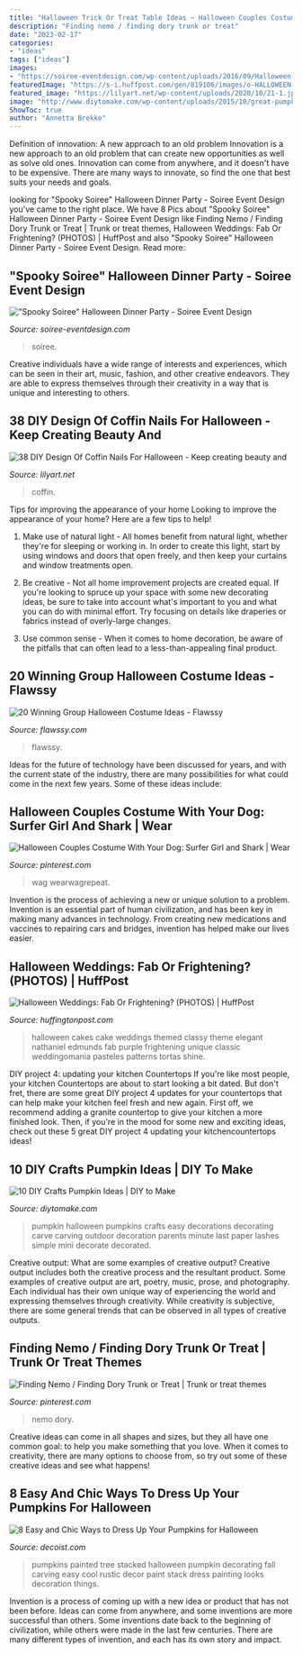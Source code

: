 ```yaml
---
title: "Halloween Trick Or Treat Table Ideas ~ Halloween Couples Costume With Your Dog: Surfer Girl And Shark"
description: "Finding nemo / finding dory trunk or treat"
date: "2023-02-17"
categories:
- "ideas"
tags: ["ideas"]
images:
- "https://soiree-eventdesign.com/wp-content/uploads/2016/09/Halloween-Party-Vintage-Decorations.jpg"
featuredImage: "https://s-i.huffpost.com/gen/819106/images/o-HALLOWEEN-WEDDINGS-facebook.jpg"
featured_image: "https://lilyart.net/wp-content/uploads/2020/10/21-1.jpg"
image: "http://www.diytomake.com/wp-content/uploads/2015/10/great-pumpkin-idea.jpg"
ShowToc: true
author: "Annetta Brekke"
---
```



Definition of innovation: A new approach to an old problem
Innovation is a new approach to an old problem that can create new opportunities as well as solve old ones. Innovation can come from anywhere, and it doesn't have to be expensive. There are many ways to innovate, so find the one that best suits your needs and goals.

	

		
looking for &quot;Spooky Soiree&quot; Halloween Dinner Party - Soiree Event Design you've came to the right place. We have 8 Pics about &quot;Spooky Soiree&quot; Halloween Dinner Party - Soiree Event Design like Finding Nemo / Finding Dory Trunk or Treat | Trunk or treat themes, Halloween Weddings: Fab Or Frightening? (PHOTOS) | HuffPost and also &quot;Spooky Soiree&quot; Halloween Dinner Party - Soiree Event Design. Read more:
		
    
## &quot;Spooky Soiree&quot; Halloween Dinner Party - Soiree Event Design

<img loading=lazy src="https://soiree-eventdesign.com/wp-content/uploads/2016/09/Halloween-Party-Vintage-Decorations.jpg" onerror="this.onerror=null;this.src='https://tse1.mm.bing.net/th?id=OIP.5lkGsysmuJs1ceBKjhL5wwHaKh&amp;pid=15.1';" alt="&quot;Spooky Soiree&quot; Halloween Dinner Party - Soiree Event Design">

_Source: soiree-eventdesign.com_

>soiree. 

	

Creative individuals have a wide range of interests and experiences, which can be seen in their art, music, fashion, and other creative endeavors. They are able to express themselves through their creativity in a way that is unique and interesting to others.

    
## 38 DIY Design Of Coffin Nails For Halloween - Keep Creating Beauty And

<img loading=lazy src="https://lilyart.net/wp-content/uploads/2020/10/21-1.jpg" onerror="this.onerror=null;this.src='https://tse2.mm.bing.net/th?id=OIP.YGN0LKx2iHTgbUgM0gNUbQHaKF&amp;pid=15.1';" alt="38 DIY Design Of Coffin Nails For Halloween - Keep creating beauty and">

_Source: lilyart.net_

>coffin. 

	

Tips for improving the appearance of your home
Looking to improve the appearance of your home? Here are a few tips to help!
1. Make use of natural light - All homes benefit from natural light, whether they're for sleeping or working in. In order to create this light, start by using windows and doors that open freely, and then keep your curtains and window treatments open.

2. Be creative - Not all home improvement projects are created equal. If you're looking to spruce up your space with some new decorating ideas, be sure to take into account what's important to you and what you can do with minimal effort. Try focusing on details like draperies or fabrics instead of overly-large changes.

3. Use common sense - When it comes to home decoration, be aware of the pitfalls that can often lead to a less-than-appealing final product.

    
## 20 Winning Group Halloween Costume Ideas - Flawssy

<img loading=lazy src="https://www.flawssy.com/wp-content/uploads/2016/05/Funny-Group-Halloween-Costume-Ideas.jpg" onerror="this.onerror=null;this.src='https://tse3.mm.bing.net/th?id=OIP.9QPt5w1MV9E31wrlNe_z5QHaLH&amp;pid=15.1';" alt="20 Winning Group Halloween Costume Ideas - Flawssy">

_Source: flawssy.com_

>flawssy. 

	

Ideas for the future of technology have been discussed for years, and with the current state of the industry, there are many possibilities for what could come in the next few years. Some of these ideas include: 

    
## Halloween Couples Costume With Your Dog: Surfer Girl And Shark | Wear

<img loading=lazy src="https://i.pinimg.com/736x/ac/87/19/ac871915c1dc15fe3f2b8585536af8ee.jpg" onerror="this.onerror=null;this.src='https://tse1.mm.bing.net/th?id=OIP.jreilkGHjS7c4-T7Fb-K9wHaLF&amp;pid=15.1';" alt="Halloween Couples Costume With Your Dog: Surfer Girl and Shark | Wear">

_Source: pinterest.com_

>wag wearwagrepeat. 

	

Invention is the process of achieving a new or unique solution to a problem. Invention is an essential part of human civilization, and has been key in making many advances in technology. From creating new medications and vaccines to repairing cars and bridges, invention has helped make our lives easier.

    
## Halloween Weddings: Fab Or Frightening? (PHOTOS) | HuffPost

<img loading=lazy src="https://s-i.huffpost.com/gen/819106/images/o-HALLOWEEN-WEDDINGS-facebook.jpg" onerror="this.onerror=null;this.src='https://tse1.mm.bing.net/th?id=OIP.ksMcdqYGJJmckjl1dOtzqAHaLH&amp;pid=15.1';" alt="Halloween Weddings: Fab Or Frightening? (PHOTOS) | HuffPost">

_Source: huffingtonpost.com_

>halloween cakes cake weddings themed classy theme elegant nathaniel edmunds fab purple frightening unique classic weddingomania pasteles patterns tortas shine. 

	

DIY project 4: updating your kitchen Countertops
If you're like most people, your kitchen Countertops are about to start looking a bit dated. But don't fret, there are some great DIY project 4 updates for your countertops that can help make your kitchen feel fresh and new again. First off, we recommend adding a granite countertop to give your kitchen a more finished look. Then, if you're in the mood for some new and exciting ideas, check out these 5 great DIY project 4 updating your kitchencountertops ideas!

    
## 10 DIY Crafts Pumpkin Ideas | DIY To Make

<img loading=lazy src="http://www.diytomake.com/wp-content/uploads/2015/10/great-pumpkin-idea.jpg" onerror="this.onerror=null;this.src='https://tse3.mm.bing.net/th?id=OIP.gmHyUGRXuHid_P1EmLwTqAHaJ3&amp;pid=15.1';" alt="10 DIY Crafts Pumpkin Ideas | DIY to Make">

_Source: diytomake.com_

>pumpkin halloween pumpkins crafts easy decorations decorating carve carving outdoor decoration parents minute last paper lashes simple mini decorate decorated. 

	

Creative output: What are some examples of creative output?
Creative output includes both the creative process and the resultant product. Some examples of creative output are art, poetry, music, prose, and photography. Each individual has their own unique way of experiencing the world and expressing themselves through creativity. While creativity is subjective, there are some general trends that can be observed in all types of creative outputs.

    
## Finding Nemo / Finding Dory Trunk Or Treat | Trunk Or Treat Themes

<img loading=lazy src="https://i.pinimg.com/736x/9b/0b/77/9b0b77d464a64b640b88e57257e6c075.jpg" onerror="this.onerror=null;this.src='https://tse4.mm.bing.net/th?id=OIP.2YbMPII9X4lQIrFLhfhkhQHaJ3&amp;pid=15.1';" alt="Finding Nemo / Finding Dory Trunk or Treat | Trunk or treat themes">

_Source: pinterest.com_

>nemo dory. 

	

Creative ideas can come in all shapes and sizes, but they all have one common goal: to help you make something that you love. When it comes to creativity, there are many options to choose from, so try out some of these creative ideas and see what happens!

    
## 8 Easy And Chic Ways To Dress Up Your Pumpkins For Halloween

<img loading=lazy src="http://cdn.decoist.com/wp-content/uploads/2015/10/Stacked-pumpkins-with-painted-tree.jpeg" onerror="this.onerror=null;this.src='https://tse4.mm.bing.net/th?id=OIP.AvimEkOfbRXQPyPZ42RFAAHaLH&amp;pid=15.1';" alt="8 Easy and Chic Ways to Dress Up Your Pumpkins for Halloween">

_Source: decoist.com_

>pumpkins painted tree stacked halloween pumpkin decorating fall carving easy cool rustic decor paint stack dress painting looks decoration things. 

	

Invention is a process of coming up with a new idea or product that has not been before. Ideas can come from anywhere, and some inventions are more successful than others. Some inventions date back to the beginning of civilization, while others were made in the last few centuries. There are many different types of invention, and each has its own story and impact.

